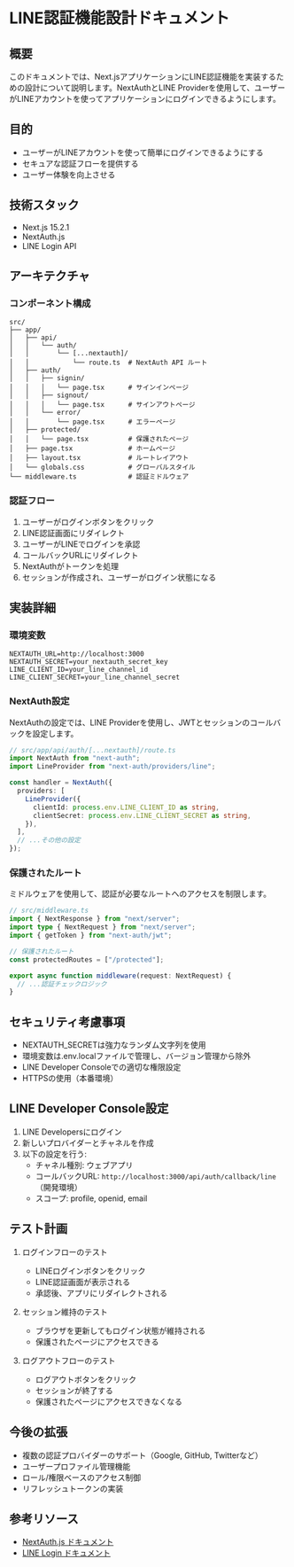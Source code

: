 # LINE認証機能設計ドキュメント

## 概要

このドキュメントでは、Next.jsアプリケーションにLINE認証機能を実装するための設計について説明します。NextAuthとLINE Providerを使用して、ユーザーがLINEアカウントを使ってアプリケーションにログインできるようにします。

## 目的

- ユーザーがLINEアカウントを使って簡単にログインできるようにする
- セキュアな認証フローを提供する
- ユーザー体験を向上させる

## 技術スタック

- Next.js 15.2.1
- NextAuth.js
- LINE Login API

## アーキテクチャ

### コンポーネント構成

```
src/
├── app/
│   ├── api/
│   │   └── auth/
│   │       └── [...nextauth]/
│   │           └── route.ts  # NextAuth API ルート
│   ├── auth/
│   │   ├── signin/
│   │   │   └── page.tsx      # サインインページ
│   │   ├── signout/
│   │   │   └── page.tsx      # サインアウトページ
│   │   └── error/
│   │       └── page.tsx      # エラーページ
│   ├── protected/
│   │   └── page.tsx          # 保護されたページ
│   ├── page.tsx              # ホームページ
│   ├── layout.tsx            # ルートレイアウト
│   └── globals.css           # グローバルスタイル
└── middleware.ts             # 認証ミドルウェア
```

### 認証フロー

1. ユーザーがログインボタンをクリック
2. LINE認証画面にリダイレクト
3. ユーザーがLINEでログインを承認
4. コールバックURLにリダイレクト
5. NextAuthがトークンを処理
6. セッションが作成され、ユーザーがログイン状態になる

## 実装詳細

### 環境変数

```
NEXTAUTH_URL=http://localhost:3000
NEXTAUTH_SECRET=your_nextauth_secret_key
LINE_CLIENT_ID=your_line_channel_id
LINE_CLIENT_SECRET=your_line_channel_secret
```

### NextAuth設定

NextAuthの設定では、LINE Providerを使用し、JWTとセッションのコールバックを設定します。

```typescript
// src/app/api/auth/[...nextauth]/route.ts
import NextAuth from "next-auth";
import LineProvider from "next-auth/providers/line";

const handler = NextAuth({
  providers: [
    LineProvider({
      clientId: process.env.LINE_CLIENT_ID as string,
      clientSecret: process.env.LINE_CLIENT_SECRET as string,
    }),
  ],
  // ...その他の設定
});
```

### 保護されたルート

ミドルウェアを使用して、認証が必要なルートへのアクセスを制限します。

```typescript
// src/middleware.ts
import { NextResponse } from "next/server";
import type { NextRequest } from "next/server";
import { getToken } from "next-auth/jwt";

// 保護されたルート
const protectedRoutes = ["/protected"];

export async function middleware(request: NextRequest) {
  // ...認証チェックロジック
}
```

## セキュリティ考慮事項

- NEXTAUTH_SECRETは強力なランダム文字列を使用
- 環境変数は.env.localファイルで管理し、バージョン管理から除外
- LINE Developer Consoleでの適切な権限設定
- HTTPSの使用（本番環境）

## LINE Developer Console設定

1. LINE Developersにログイン
2. 新しいプロバイダーとチャネルを作成
3. 以下の設定を行う:
   - チャネル種別: ウェブアプリ
   - コールバックURL: `http://localhost:3000/api/auth/callback/line`（開発環境）
   - スコープ: profile, openid, email

## テスト計画

1. ログインフローのテスト
   - LINEログインボタンをクリック
   - LINE認証画面が表示される
   - 承認後、アプリにリダイレクトされる

2. セッション維持のテスト
   - ブラウザを更新してもログイン状態が維持される
   - 保護されたページにアクセスできる

3. ログアウトフローのテスト
   - ログアウトボタンをクリック
   - セッションが終了する
   - 保護されたページにアクセスできなくなる

## 今後の拡張

- 複数の認証プロバイダーのサポート（Google, GitHub, Twitterなど）
- ユーザープロファイル管理機能
- ロール/権限ベースのアクセス制御
- リフレッシュトークンの実装

## 参考リソース

- [NextAuth.js ドキュメント](https://next-auth.js.org/)
- [LINE Login ドキュメント](https://developers.line.biz/ja/docs/line-login/)